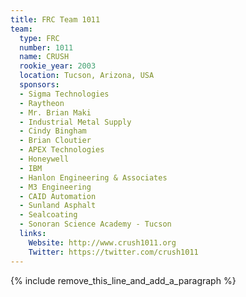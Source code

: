 ```yaml
---
title: FRC Team 1011
team:
  type: FRC
  number: 1011
  name: CRUSH
  rookie_year: 2003
  location: Tucson, Arizona, USA
  sponsors:
  - Sigma Technologies
  - Raytheon
  - Mr. Brian Maki
  - Industrial Metal Supply
  - Cindy Bingham
  - Brian Cloutier
  - APEX Technologies
  - Honeywell
  - IBM
  - Hanlon Engineering & Associates
  - M3 Engineering
  - CAID Automation
  - Sunland Asphalt
  - Sealcoating
  - Sonoran Science Academy - Tucson
  links:
    Website: http://www.crush1011.org
    Twitter: https://twitter.com/crush1011
---
```


{% include remove_this_line_and_add_a_paragraph %}